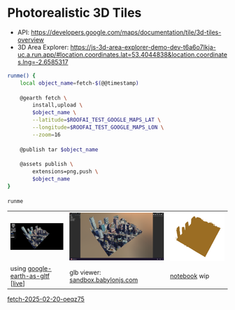 # Photorealistic 3D Tiles

- API: https://developers.google.com/maps/documentation/tile/3d-tiles-overview
- 3D Area Explorer: https://js-3d-area-explorer-demo-dev-t6a6o7lkja-uc.a.run.app/#location.coordinates.lat=53.4044838&location.coordinates.lng=-2.6585317


```bash
runme() {
    local object_name=fetch-$(@@timestamp)

    @gearth fetch \
        install,upload \
        $object_name \
        --latitude=$ROOFAI_TEST_GOOGLE_MAPS_LAT \
        --longitude=$ROOFAI_TEST_GOOGLE_MAPS_LON \
        --zoom=16
    
    @publish tar $object_name

    @assets publish \
        extensions=png,push \
        $object_name
}

runme
```


| | | |
|-|-|-|
| ![image](https://github.com/kamangir/assets/blob/main/fetch-2025-02-20-oeqz75/google-earth-as-gltf.png?raw=true) | ![image](https://github.com/kamangir/assets/blob/main/fetch-2025-02-20-oeqz75/babylonjs.png?raw=true) | ![image](https://github.com/kamangir/assets/blob/main/fetch-2025-02-20-oeqz75/notebook.png?raw=true) |
| using [google-earth-as-gltf](https://github.com/kamangir/google-earth-as-gltf/tree/main/simple-node-example) [[live](https://kamangir.github.io/google-earth-as-gltf/)] | glb viewer: [sandbox.babylonjs.com](https://sandbox.babylonjs.com/) | [notebook](../../notebooks/google_earth.ipynb) wip |

[](https://github.com/kamangir/assets/blob/main/fetch-2025-02-20-oeqz75/)

[fetch-2025-02-20-oeqz75](https://kamangir-public.s3.ca-central-1.amazonaws.com/fetch-2025-02-20-oeqz75.tar.gz)
